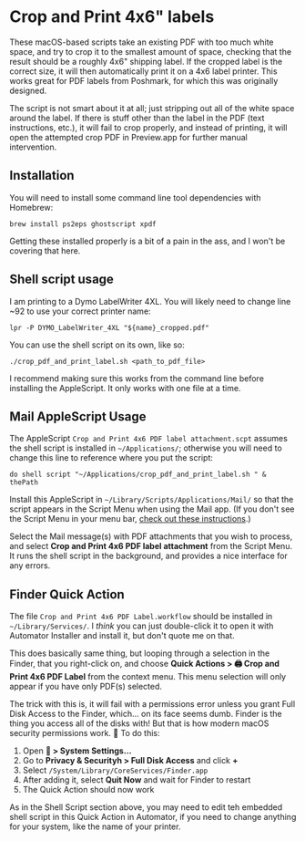 # Crop and Print 4x6" labels

These macOS-based scripts take an existing PDF with too much white space, and try to crop it to the smallest amount of space, checking that the result should be a roughly 4x6" shipping label. If the cropped label is the correct size, it will then automatically print it on a 4x6 label printer. This works great for PDF labels from Poshmark, for which this was originally designed.

The script is not smart about it at all; just stripping out all of the white space around the label. If there is stuff other than the label in the PDF (text instructions, etc.), it will fail to crop properly, and instead of printing, it will open the attempted crop PDF in Preview.app for further manual intervention.

## Installation

You will need to install some command line tool dependencies with Homebrew:

```
brew install ps2eps ghostscript xpdf
```

Getting these installed properly is a bit of a pain in the ass, and I won't be covering that here.

## Shell script usage

I am printing to a Dymo LabelWriter 4XL. You will likely need to change line ~92 to use your correct printer name:

```shell
lpr -P DYMO_LabelWriter_4XL "${name}_cropped.pdf"
```

You can use the shell script on its own, like so:

```shell
./crop_pdf_and_print_label.sh <path_to_pdf_file>
```

I recommend making sure this works from the command line before installing the AppleScript. It only works with one file at a time.

## Mail AppleScript Usage

The AppleScript `Crop and Print 4x6 PDF label attachment.scpt` assumes the shell script is installed in `~/Applications/`; otherwise you will need to change this line to reference where you put the script:

```AppleScript
do shell script "~/Applications/crop_pdf_and_print_label.sh " & thePath
```

Install this AppleScript in `~/Library/Scripts/Applications/Mail/` so that the script appears in the Script Menu when using the Mail app. (If you don't see the Script Menu in your menu bar, [check out these instructions](https://support.apple.com/guide/script-editor/access-scripts-using-the-script-menu-scpedt27975/mac).)

Select the Mail message(s) with PDF attachments that you wish to process, and select **Crop and Print 4x6 PDF label attachment** from the Script Menu. It runs the shell script in the background, and provides a nice interface for any errors.

## Finder Quick Action

The file `Crop and Print 4x6 PDF Label.workflow` should be installed in `~/Library/Services/`. I _think_ you can just double-click it to open it with Automator Installer and install it, but don't quote me on that.

This does basically same thing, but looping through a selection in the Finder, that you right-click on, and choose **Quick Actions > 🖨️ Crop and Print 4x6 PDF Label** from the context menu. This menu selection will only appear if you have only PDF(s) selected.

The trick with this is, it will fail with a permissions error unless you grant Full Disk Access to the Finder, which… on its face seems dumb. Finder is the thing you access all of the disks with! But that is how modern macOS security permissions work. 🤷 To do this:

1. Open ** > System Settings…**
2. Go to **Privacy & Securityh > Full Disk Access** and click **+**
3. Select `/System/Library/CoreServices/Finder.app`
4. After adding it, select **Quit Now** and wait for Finder to restart
5. The Quick Action should now work

As in the Shell Script section above, you may need to edit teh embedded shell script in this Quick Action in Automator, if you need to change anything for your system, like the name of your printer.
